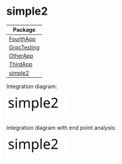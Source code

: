 
# simple2

| Package |
| - | 
[FourthApp](FourthApp/README.md)|
[GrpcTesting](GrpcTesting/README.md)|
[OtherApp](OtherApp/README.md)|
[ThirdApp](ThirdApp/README.md)|
[simple2](simple2/README.md)|

Integration diagram:

![alt text](simple2_integration.svg)

Integration diagram with end point analysis:

![alt text](simple2_integration_EPA.svg)
